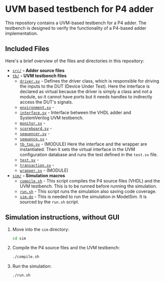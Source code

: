 # UVM based testbench for P4 adder

This repository contains a UVM-based testbench for a P4 adder. The testbench is designed to verify the functionality of a P4-based adder implementation.

## Included Files

Here's a brief overview of the files and directories in this repository:

- [`src/`](./src/) **- Adder source files**
- [`tb/`](./tb/) **- UVM testbench files**
   - [`driver.sv`](./tb/driver.sv) - Defines the driver class, which is responsible for driving the inputs to the DUT (Device Under Test). Here the interface is declared as virtual because the driver is simply a class and not a module, so it cannot have ports but it needs handles to indirectly access the DUT's signals. 
   - [`environment.sv`](./tb/environment.sv) - 
   - [`interface.sv`](./tb/interface.sv) - Interface between the VHDL adder and SystemVerilog UVM testbench.
   - [`monitor.sv`](./tb/monitor.sv) - 
   - [`scoreboard.sv`](./tb/scoreboard.sv) - 
   - [`sequencer.sv`](./tb/sequencer.sv) - 
   - [`sequence.sv`](./tb/sequence.sv) - 
   - [`tb_top.sv`](./tb/tb_top.sv) - (MODULE) Here the interface and the wrapper are instantiated. Then it sets the virtual interface in the UVM configuration database and runs the test defined in the `test.sv` file.
   - [`test.sv`](./tb/test.sv) - 
   - [`transaction.sv`](./tb/transaction.sv) - 
   - [`wrapper.sv`](./tb/wrapper.sv) - (MODULE)
- [`sim/`](./sim/) **- Simulation macros**
   - [`compile.sh`](./sim/compile.sh) - This script compiles the P4 source files (VHDL) and the UVM testbench. This is to be runned before running the simulation.
   - [`run.sh`](./sim/run.sh) - This script runs the simulation also saving code coverage. 
   - [`sim.do`](./sim/sim.do) - This is needed to run the simulation in ModelSim. It is sourced by the `run.sh` script.

## Simulation instructions, without GUI

1. Move into the `sim` directory:
   ```bash
   cd sim
   ```

2. Compile the P4 source files and the UVM testbench:
   ```bash
   ./compile.sh
   ```

3. Run the simulation:
   ```bash
   ./run.sh
   ```